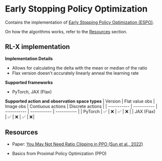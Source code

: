 # Early Stopping Policy Optimization

Contains the implementation of [Early Stopping Policy Optimization (ESPO)](https://arxiv.org/pdf/2202.00079).

On how the algorithms works, refer to the [Resources](#resources) section.


## RL-X implementation

**Implementation Details**
- Allows for calculating the delta with the mean or median of the ratio
- Flax version doesn't accurately linearly anneal the learning rate

**Supported frameworks**
- PyTorch, JAX (Flax)

**Supported action and observation space types**
| Version | Flat value obs | Image obs | Contiuous actions | Discrete actions |
| ----------- | ----------- | ----------- | ----------- | ----------- |
| PyTorch | ✅ | ❌ | ✅ | ❌ |
| JAX (Flax) | ✅ | ❌ | ✅ | ❌ |


## Resources

- Paper: [You May Not Need Ratio Clipping in PPO (Sun et al., 2022)](https://arxiv.org/pdf/2202.00079)

- Basics from Proximal Policy Optimization (PPO)